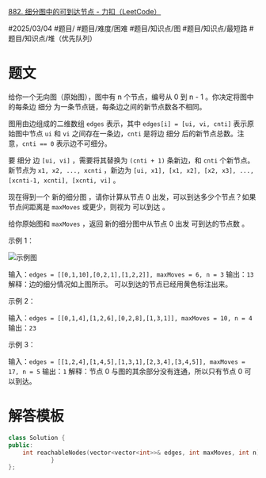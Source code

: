 [882. 细分图中的可到达节点 - 力扣（LeetCode）](https://leetcode.cn/problems/reachable-nodes-in-subdivided-graph/description/)

#2025/03/04 #题目/ #题目/难度/困难 #题目/知识点/图 #题目/知识点/最短路 #题目/知识点/堆（优先队列）

# 题文

给你一个无向图（原始图），图中有 n 个节点，编号从 0 到 n - 1 。你决定将图中的每条边 细分 为一条节点链，每条边之间的新节点数各不相同。

图用由边组成的二维数组 `edges` 表示，其中 `edges[i] = [ui, vi, cnti]` 表示原始图中节点 `ui` 和 `vi` 之间存在一条边，`cnti` 是将边 细分 后的新节点总数。注意，`cnti == 0` 表示边不可细分。

要 细分 边 `[ui, vi]` ，需要将其替换为 `(cnti + 1)` 条新边，和 `cnti` 个新节点。新节点为 `x1, x2, ..., xcnti` ，新边为 `[ui, x1], [x1, x2], [x2, x3], ..., [xcnti-1, xcnti], [xcnti, vi]` 。

现在得到一个 新的细分图 ，请你计算从节点 0 出发，可以到达多少个节点？如果节点间距离是 `maxMoves` 或更少，则视为 可以到达 。

给你原始图和 `maxMoves` ，返回 新的细分图中从节点 0 出发 可到达的节点数 。

示例 1：

![示例图](https://s3-lc-upload.s3.amazonaws.com/uploads/2018/08/01/origfinal.png)

输入：`edges = [[0,1,10],[0,2,1],[1,2,2]], maxMoves = 6, n = 3`
输出：`13`
解释：边的细分情况如上图所示。
可以到达的节点已经用黄色标注出来。

示例 2：

输入：`edges = [[0,1,4],[1,2,6],[0,2,8],[1,3,1]], maxMoves = 10, n = 4`
输出：`23`

示例 3：

输入：`edges = [[1,2,4],[1,4,5],[1,3,1],[2,3,4],[3,4,5]], maxMoves = 17, n = 5`
输出：`1`
解释：节点 0 与图的其余部分没有连通，所以只有节点 0 可以到达。

# 解答模板

```cpp
class Solution {
public:
    int reachableNodes(vector<vector<int>>& edges, int maxMoves, int n) {
            }
};
```
